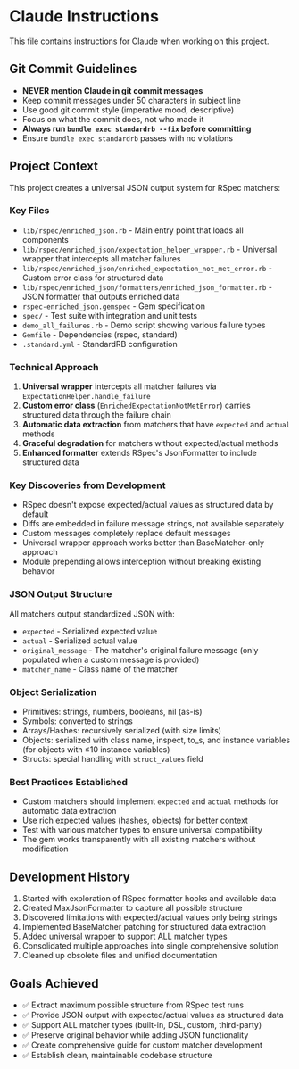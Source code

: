 # Claude Instructions

This file contains instructions for Claude when working on this project.

## Git Commit Guidelines

- **NEVER mention Claude in git commit messages**
- Keep commit messages under 50 characters in subject line
- Use good git commit style (imperative mood, descriptive)
- Focus on what the commit does, not who made it
- **Always run `bundle exec standardrb --fix` before committing**
- Ensure `bundle exec standardrb` passes with no violations

## Project Context

This project creates a universal JSON output system for RSpec matchers:

### Key Files
- `lib/rspec/enriched_json.rb` - Main entry point that loads all components
- `lib/rspec/enriched_json/expectation_helper_wrapper.rb` - Universal wrapper that intercepts all matcher failures
- `lib/rspec/enriched_json/enriched_expectation_not_met_error.rb` - Custom error class for structured data
- `lib/rspec/enriched_json/formatters/enriched_json_formatter.rb` - JSON formatter that outputs enriched data
- `rspec-enriched_json.gemspec` - Gem specification
- `spec/` - Test suite with integration and unit tests
- `demo_all_failures.rb` - Demo script showing various failure types
- `Gemfile` - Dependencies (rspec, standard)
- `.standard.yml` - StandardRB configuration

### Technical Approach
1. **Universal wrapper** intercepts all matcher failures via `ExpectationHelper.handle_failure`
2. **Custom error class** (`EnrichedExpectationNotMetError`) carries structured data through the failure chain
3. **Automatic data extraction** from matchers that have `expected` and `actual` methods
4. **Graceful degradation** for matchers without expected/actual methods
5. **Enhanced formatter** extends RSpec's JsonFormatter to include structured data

### Key Discoveries from Development
- RSpec doesn't expose expected/actual values as structured data by default
- Diffs are embedded in failure message strings, not available separately  
- Custom messages completely replace default messages
- Universal wrapper approach works better than BaseMatcher-only approach
- Module prepending allows interception without breaking existing behavior

### JSON Output Structure
All matchers output standardized JSON with:
- `expected` - Serialized expected value
- `actual` - Serialized actual value  
- `original_message` - The matcher's original failure message (only populated when a custom message is provided)
- `matcher_name` - Class name of the matcher

### Object Serialization
- Primitives: strings, numbers, booleans, nil (as-is)
- Symbols: converted to strings
- Arrays/Hashes: recursively serialized (with size limits)
- Objects: serialized with class name, inspect, to_s, and instance variables (for objects with ≤10 instance variables)
- Structs: special handling with `struct_values` field

### Best Practices Established
- Custom matchers should implement `expected` and `actual` methods for automatic data extraction
- Use rich expected values (hashes, objects) for better context
- Test with various matcher types to ensure universal compatibility
- The gem works transparently with all existing matchers without modification

## Development History

1. Started with exploration of RSpec formatter hooks and available data
2. Created MaxJsonFormatter to capture all possible structure  
3. Discovered limitations with expected/actual values only being strings
4. Implemented BaseMatcher patching for structured data extraction
5. Added universal wrapper to support ALL matcher types
6. Consolidated multiple approaches into single comprehensive solution
7. Cleaned up obsolete files and unified documentation

## Goals Achieved

- ✅ Extract maximum possible structure from RSpec test runs
- ✅ Provide JSON output with expected/actual values as structured data  
- ✅ Support ALL matcher types (built-in, DSL, custom, third-party)
- ✅ Preserve original behavior while adding JSON functionality
- ✅ Create comprehensive guide for custom matcher development
- ✅ Establish clean, maintainable codebase structure


